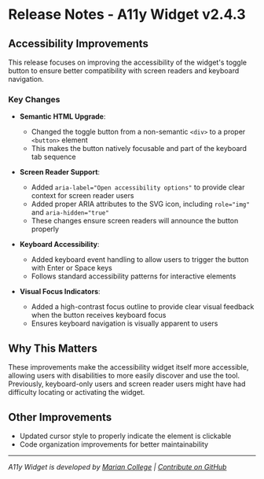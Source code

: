 # Release Notes - A11y Widget v2.4.3

## Accessibility Improvements

This release focuses on improving the accessibility of the widget's toggle button to ensure better compatibility with screen readers and keyboard navigation.

### Key Changes

- **Semantic HTML Upgrade**: 
  - Changed the toggle button from a non-semantic `<div>` to a proper `<button>` element
  - This makes the button natively focusable and part of the keyboard tab sequence

- **Screen Reader Support**:
  - Added `aria-label="Open accessibility options"` to provide clear context for screen reader users
  - Added proper ARIA attributes to the SVG icon, including `role="img"` and `aria-hidden="true"`
  - These changes ensure screen readers will announce the button properly

- **Keyboard Accessibility**:
  - Added keyboard event handling to allow users to trigger the button with Enter or Space keys
  - Follows standard accessibility patterns for interactive elements

- **Visual Focus Indicators**:
  - Added a high-contrast focus outline to provide clear visual feedback when the button receives keyboard focus
  - Ensures keyboard navigation is visually apparent to users

## Why This Matters

These improvements make the accessibility widget itself more accessible, allowing users with disabilities to more easily discover and use the tool. Previously, keyboard-only users and screen reader users might have had difficulty locating or activating the widget.

## Other Improvements

- Updated cursor style to properly indicate the element is clickable
- Code organization improvements for better maintainability

---

*A11y Widget is developed by [Marian College](https://mariancollege.org) | [Contribute on GitHub](https://github.com/Jerit-Baiju/a11y-widget/)*
